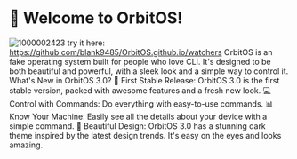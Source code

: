# 🌌 Welcome to OrbitOS!

![1000002423](https://blank9485.github.io/OrbitOS.github.io/)
try it here: https://github.com/blank9485/OrbitOS.github.io/watchers
OrbitOS is an fake operating system built for people who love CLI. It's designed to be both beautiful and powerful, with a sleek look and a simple way to control it.
What's New in OrbitOS 3.0?
🚀 First Stable Release: OrbitOS 3.0 is the first stable version, packed with awesome features and a fresh new look.
💻 Control with Commands: Do everything with easy-to-use commands.
📊 Know Your Machine: Easily see all the details about your device with a simple command.
🎨 Beautiful Design: OrbitOS 3.0 has a stunning dark theme inspired by the latest design trends. It's easy on the eyes and looks amazing.
